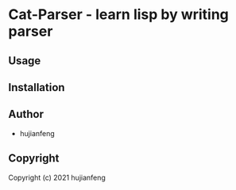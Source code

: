 # Cat-Parser - learn lisp by writing parser

## Usage

## Installation

## Author

* hujianfeng

## Copyright

Copyright (c) 2021 hujianfeng
